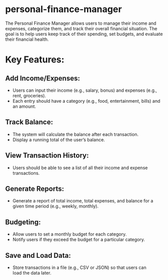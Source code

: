 # personal-finance-manager
 The Personal Finance Manager allows users to manage their income and expenses, categorize them, and track their overall financial situation. The goal is to help users keep track of their spending, set budgets, and evaluate their financial health.

# Key Features:

## Add Income/Expenses:
-    Users can input their income (e.g., salary, bonus) and expenses (e.g., rent, groceries).
-    Each entry should have a category (e.g., food, entertainment, bills) and an amount.

## Track Balance:
-    The system will calculate the balance after each transaction.
-    Display a running total of the user’s balance.

## View Transaction History:
-    Users should be able to see a list of all their income and expense transactions.

## Generate Reports:
-    Generate a report of total income, total expenses, and balance for a given time period (e.g., weekly, monthly).

## Budgeting:
-    Allow users to set a monthly budget for each category.
-    Notify users if they exceed the budget for a particular category.

## Save and Load Data:
-    Store transactions in a file (e.g., CSV or JSON) so that users can load the data later.